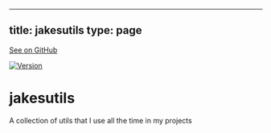 
---
title: jakesutils
type: page
---

[See on GitHub](https://github.com/jakeroggenbuck/jakesutils/)

<a href="https://pypi.org/project/jakesutils/">![Version](https://img.shields.io/pypi/v/jakesutils)</a>

# jakesutils
A collection of utils that I use all the time in my projects
